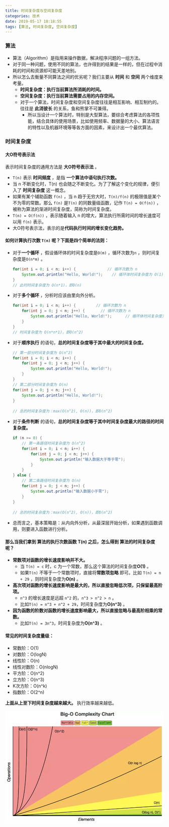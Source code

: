 ```yaml
---
title: 时间复杂度与空间复杂度
categories: 技术
date: 2019-05-17 18:18:55
tags: [算法, 时间复杂度, 空间复杂度]
---
```


### 算法

- 算法（Algorithm）是指用来操作数据，解决程序问题的一组方法。
- 对于同一种问题，使用不同的算法，也许得到的结果是一样的，但在过程中消耗的时间和资源却可能天差地别。
- 所以怎么去衡量不同算法之间的优劣呢？我们主要从 **时间** 和 **空间** 两个维度来考量。
  - **时间复杂度：执行当前算法所消耗的时间。** 
  - **空间复杂度：执行当前算法需要占用的内存空间。** 
  - 对于一个算法，时间复杂度和空间复杂度往往是相互影响、相互制约的。往往是 **此消彼长** 的关系，鱼和熊掌不可兼得。
    - 所以当设计一个算法时，特别是大型算法，要综合考虑算法的各项性能，结合具体的使用场景，比如使用频率、数据量的大小、算法语言的特性以及机器环境等等各方面的因素，来设计出一个最优算法。

### 时间复杂度

#### 大O符号表示法

表示时间复杂度的通用方法是 **大O符号表示法** 。

- `T(n)` 表示 **时间频度** ，是指 **一个算法中语句执行次数。** 
- 当 n 不断变化时，T(n) 也会随之不断变化。为了了解这个变化的规律，便引入了 **时间复杂度** 这一概念。
- 如果有某个辅助函数 `f(n)` ，当 n 趋于无穷大时，`T(n)/f(n)` 的极限值是某个不为零的常数。那么 `f(n)` 是`T(n)` 的同数量级函数，记作 `T(n) = O(f(n))` ，被称为算法的渐进时间复杂度，简称为时间复杂度。
- `T(n) = O(f(n))` ，表示随着输入 n 的增大，算法执行所需时间的增长速度可以用 `f(n)` 表示。
- 大O符号表示法，表示的是**代码执行时间的增长变化趋势。** 

#### 如何计算执行次数 `T(n)` 呢？下面是四个简单的法则：

<!--more-->

- 对于**一个循环** ，假设循环体的时间复杂度是`O(m)` ，循环次数为`n` ，则时间复杂度是`O(n*m)` 。

  ```java
  for(int i = 0; i < n; i++) {         		// 循环次数为 n
      System.out.println("Hello, World!");    // 循环体时间复杂度为 O(1)
  }
  // 此时时间复杂度为 O(n*1)，即O(n)
  ```

- 对于**多个循环** ，分析时应该由里向外分析。

  ```java
  for(int i = 0; i < n; i++) {         // 循环次数为 n
      for(int j = 0; j < n; j++) {       // 循环次数为 n
          System.out.println("Hello, World!");      // 循环体时间复杂度为 O(1)
      }
  }
  // 时间复杂度为 O(n*n*1)，即O(n^2)
  ```

- 对于**顺序执行** 的语句，**总的时间复杂度等于其中最大的时间复杂度。** 

  ```java
  // 第一部分时间复杂度为 O(n^2)
  for(int i = 0; i < n; i++) {
      for(int j = 0; j < n; j++) {
          System.out.println("Hello, World!");
      }
  }
  // 第二部分时间复杂度为 O(n)
  for(int j = 0; j < n; j++) {
      System.out.println("Hello, World!");
  }
  
  // 总的时间复杂度为：max(O(n^2), O(n))，即O(n^2)
  ```

- 对于**条件判断** 的语句，**总的时间复杂度等于其中时间复杂度最大的路径的时间复杂度。** 

  ```java
  if (n >= 0) {
      // 第一条路径时间复杂度为 O(n^2)
      for(int i = 0; i < n; i++) {
          for(int j = 0; j < n; j++) {
              System.out.println("输入数据大于等于零");
          }
      }
  } else {
      // 第二条路径时间复杂度为 O(n)
      for(int j = 0; j < n; j++) {
          System.out.println("输入数据小于零");
      }
  }
  
  // 总的时间复杂度为：max(O(n^2), O(n))，即O(n^2)
  ```

- 总而言之，基本策略是：从内向外分析，从最深层开始分析，如果遇到函数调用，则要进入函数进行分析。

#### 那么当我们拿到 **算法的执行次数函数 T(n)**  之后，怎么得到 **算法的时间复杂度** 呢？

- **常数项对函数的增长速度影响并不大。** 
  - 当 `T(n) = c` 时，c 为一个常数，那么这个算法的时间复杂度**O(1)** 。
  - 如果`T(n)` 不等于一个常数项时，直接将**常数项忽略** 即可。比如 `T(n) = n + 29` ，则时间复杂度为**O(n)** 。
- **高次项对函数的增长速度影响是最大的，所以直接忽略低次项，只保留最高阶项。** 
  -  `n^3` 的增长速度是远超 `n^2` 的，`n^3 > n^2 > n` 。
  - 比如`T(n) = n^3 + n^2 + 29`，时间复杂度为**O(n^3)** 。
- **因为函数的阶数对函数的增长速度影响最大，所以直接忽略与最高阶相乘的常数。** 
  - 比如`T(n) = 3n^3`，时间复杂度为**O(n^3)** 。

#### 常见的时间复杂度量级：

- 常数阶：O(1)
- 对数阶：O(logN)
- 线性阶：O(n)
- 线性对数阶：O(nlogN)
- 平方阶：O(n^2)
- 立方阶：O(n^3)
- K次方阶：O(n^k)
- 指数阶：O(2^n)

**上面从上至下时间复杂度越来越大。** 执行效率越来越低。

![iterm2](/images/Big-O-Complexity-Chart.png) 